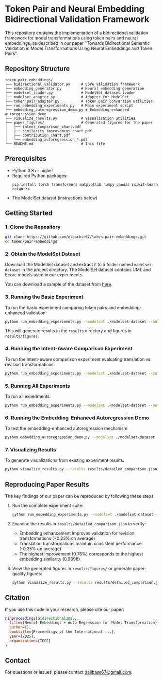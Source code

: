 # Token Pair and Neural Embedding Bidirectional Validation Framework

This repository contains the implementation of a bidirectional validation framework for model transformations using token pairs and neural embeddings, as described in our paper "Towards Bidirectional Semantic Validation in Model Transformations Using Neural Embeddings and Token Pairs".

## Repository Structure

```
token-pair-embeddings/
├── bidirectional_validator.py     # Core validation framework
├── embedding_generator.py         # Neural embedding generation
├── modelset_loader.py             # ModelSet dataset loader
├── modelset_adapter.py            # Adapter for ModelSet
├── token_pair_adapter.py          # Token pair conversion utilities
├── run_embedding_experiments.py   # Main experiment script
├── embedding_autoregression_demo.py # Embedding-enhanced autoregression demo
├── visualize_results.py           # Visualization utilities
├── paper_figures/                 # Generated figures for the paper
│   ├── intent_comparison_chart.pdf
│   ├── similarity_improvement_chart.pdf
│   ├── contribution_chart.pdf
│   └── embedding_autoregression_*.pdf
└── README.md                      # This file
```

## Prerequisites

- Python 3.8 or higher
- Required Python packages:
  ```
  pip install torch transformers matplotlib numpy pandas scikit-learn networkx
  ```
- The ModelSet dataset (instructions below)

## Getting Started

### 1. Clone the Repository

```bash
git clone https://github.com/elbachir67/token-pair-embeddings.git
cd token-pair-embeddings
```

### 2. Obtain the ModelSet Dataset

Download the ModelSet dataset and extract it to a folder named `modelset-dataset` in the project directory. The ModelSet dataset contains UML and Ecore models used in our experiments.

You can download a sample of the dataset from [here](https://figshare.com/s/5a6c02fa8ed20782935c?file=24495371).

### 3. Running the Basic Experiment

To run the basic experiment comparing token pairs and embedding-enhanced validation:

```bash
python run_embedding_experiments.py --modelset ./modelset-dataset --output results --experiment basic
```

This will generate results in the `results` directory and figures in `results/figures`.

### 4. Running the Intent-Aware Comparison Experiment

To run the intent-aware comparison experiment evaluating translation vs. revision transformations:

```bash
python run_embedding_experiments.py --modelset ./modelset-dataset --output results --experiment compare
```

### 5. Running All Experiments

To run all experiments:

```bash
python run_embedding_experiments.py --modelset ./modelset-dataset --output results --experiment all
```

### 6. Running the Embedding-Enhanced Autoregression Demo

To test the embedding-enhanced autoregression mechanism:

```bash
python embedding_autoregression_demo.py --modelset ./modelset-dataset --output paper_figures
```

### 7. Visualizing Results

To generate visualizations from existing experiment results:

```bash
python visualize_results.py --results results/detailed_comparison.json --output paper_figures
```

## Reproducing Paper Results

The key findings of our paper can be reproduced by following these steps:

1. Run the complete experiment suite:

   ```bash
   python run_embedding_experiments.py --modelset ./modelset-dataset --output results --experiment all
   ```

2. Examine the results in `results/detailed_comparison.json` to verify:

   - Embedding enhancement improves validation for revision transformations (+0.23% on average)
   - Translation transformations maintain consistent performance (-0.35% on average)
   - The highest improvement (0.76%) corresponds to the highest embedding similarity (0.9896)

3. View the generated figures in `results/figures/` or generate paper-quality figures:
   ```bash
   python visualize_results.py --results results/detailed_comparison.json --output paper_figures
   ```

## Citation

If you use this code in your research, please cite our paper:

```bibtex
@inproceedings{bidirectional2025,
  title={Neural Embeddings + Auto Regression for Model Transformation},
  author={},
  booktitle={Proceedings of the International ...},
  year={2025},
  organization={IEEE}
}
```

## Contact

For questions or issues, please contact [ballbass67@gmail.com](mailto:ballbass67@gmail.com).
